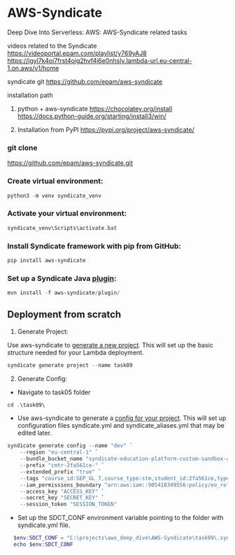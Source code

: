 # AWS-Syndicate

Deep Dive Into Serverless: AWS: AWS-Syndicate related tasks

videos related to the Syndicate
https://videoportal.epam.com/playlist/y769yAJ8
https://igyl7k4oi7frst4oig2hvf4j6e0nhsly.lambda-url.eu-central-1.on.aws/v1/home

syndicate git
https://github.com/epam/aws-syndicate

installation path 
1. python + aws-syndicate
https://chocolatey.org/install
https://docs.python-guide.org/starting/install3/win/

2. Installation from PyPI
   https://pypi.org/project/aws-syndicate/
### git clone 
   https://github.com/epam/aws-syndicate.git
### Create virtual environment:
```powershell  
python3 -m venv syndicate_venv
```   
### Activate your virtual environment:
```powershell 
syndicate_venv\Scripts\activate.bat
```
### Install Syndicate framework with pip from GitHub:
```powershell  
pip install aws-syndicate
```
### Set up a Syndicate Java [plugin](https://github.com/epam/aws-syndicate/tree/master/plugin "plugin"):
```powershell  
mvn install -f aws-syndicate/plugin/
```



## Deployment from scratch
1. Generate Project:

Use aws-syndicate to [generate a new project](https://github.com/epam/aws-syndicate/wiki/2.-Quick-start#221-creating-project-files). This will set up the basic structure needed for your Lambda deployment.
```powershell
syndicate generate project --name task09
```
2. Generate Config:

+ Navigate to task05 folder
```powershell
cd .\task09\
```
* Use aws-syndicate to generate a [config for your project](https://github.com/epam/aws-syndicate/wiki/2.-Quick-start#222-creating-configuration-files-for-environment3. ).
  This will set up configuration files syndicate.yml and syndicate_aliases.yml that may be edited later.
```powershell
syndicate generate config --name "dev" `
    --region "eu-central-1" `
    --bundle_bucket_name "syndicate-education-platform-custom-sandbox-artifacts-sbox02/2fa561ce/task08" `
    --prefix "cmtr-2fa561ce-" `
    --extended_prefix "true" `
    --tags "course_id:SEP_GL_7,course_type:stm,student_id:2fa561ce,type:student" `
    --iam_permissions_boundary "arn:aws:iam::905418349556:policy/eo_role_boundary" `
    --access_key "ACCESS_KEY" `
    --secret_key "SECRET_KEY" `
    --session_token "SESSION_TOKEN"
```

* Set up the SDCT_CONF environment variable pointing to the folder with syndicate.yml file.
```powershell
  $env:SDCT_CONF = "C:\projects\aws_deep_dive\AWS-Syndicate\task09\.syndicate-config-dev"
  echo $env:SDCT_CONF
```